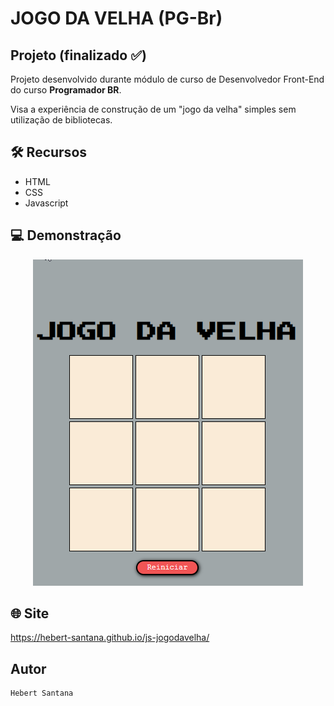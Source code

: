 # JOGO DA VELHA (PG-Br)
## Projeto (finalizado :white_check_mark:)

Projeto desenvolvido durante módulo de curso de Desenvolvedor Front-End do curso <strong>Programador BR</strong>.

Visa a experiência de construção de um "jogo da velha" simples sem utilização de bibliotecas. 

## 🛠️ Recursos

* HTML
* CSS
* Javascript

## 💻 Demonstração

<p align="center">
  <img src="./jogo-da-velha.gif">
</p>

## 🌐 Site

<https://hebert-santana.github.io/js-jogodavelha/>

## Autor
~~~ javascript
Hebert Santana
~~~


